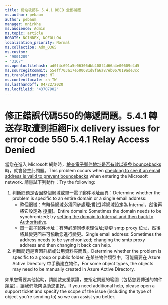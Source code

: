 ```yaml
---
title: 反垃圾郵件 5.4.1 DBEB 全部捕獲
ms.author: pebaum
author: pebaum
manager: mnirkhe
ms.audience: Admin
ms.topic: article
ROBOTS: NOINDEX, NOFOLLOW
localization_priority: Normal
ms.collection: Adm_O365
ms.custom:
- "9001209"
- "3167"
ms.openlocfilehash: ad0f4c691a5e06306dbb408f4d66a4e00609e4d5
ms.sourcegitcommit: 55eff703a17e500681d8fa6a87eb067019ade3cc
ms.translationtype: MT
ms.contentlocale: zh-TW
ms.lasthandoff: 04/22/2020
ms.locfileid: "43707902"
---
```

# <a name="fix-delivery-issues-for-error-code-550-541-relay-access-denied"></a><span data-ttu-id="8b53d-102">修正錯誤代碼550的傳遞問題。5.4.1 轉送存取遭到拒絕</span><span class="sxs-lookup"><span data-stu-id="8b53d-102">Fix delivery issues for error code 550 5.4.1 Relay Access Denied</span></span>

<span data-ttu-id="8b53d-103">當您在進入 Microsoft 網路時，[檢查電子郵件地址是否有效以避免 bouncebacks](https://docs.microsoft.com/exchange/mail-flow-best-practices/use-directory-based-edge-blocking)時，就會發生此問題。</span><span class="sxs-lookup"><span data-stu-id="8b53d-103">This problem occurs when [checking to see if an email address is valid to prevent bouncebacks](https://docs.microsoft.com/exchange/mail-flow-best-practices/use-directory-based-edge-blocking) when entering the Microsoft network.</span></span> <span data-ttu-id="8b53d-104">請嘗試下列動作：</span><span class="sxs-lookup"><span data-stu-id="8b53d-104">Try the following:</span></span>

1. <span data-ttu-id="8b53d-105">判斷問題是否因整個網域或單一電子郵件地址而異：</span><span class="sxs-lookup"><span data-stu-id="8b53d-105">Determine whether the problem is specific to an entire domain or a single email address:</span></span>
    - <span data-ttu-id="8b53d-106">整個網域：有時候網域必須同步處理;嘗試[將網域設定為 Internal，然後再將它設定為 [授權](https://docs.microsoft.com/exchange/mail-flow-best-practices/manage-accepted-domains/manage-accepted-domains)]。</span><span class="sxs-lookup"><span data-stu-id="8b53d-106">Entire domain: Sometimes the domain needs to be synchronized; try [setting the domain to Internal and then back to Authoritative](https://docs.microsoft.com/exchange/mail-flow-best-practices/manage-accepted-domains/manage-accepted-domains).</span></span>
    - <span data-ttu-id="8b53d-107">單一電子郵件地址：有時必須同步處理位址;變更 smtp proxy 位址，然後將其變更回來可協助您進行變更。</span><span class="sxs-lookup"><span data-stu-id="8b53d-107">Single email address: Sometimes the address needs to be synchronized; changing the smtp proxy address and then changing it back can help.</span></span>
2. <span data-ttu-id="8b53d-108">判斷問題是否因群組或公用資料夾而異。</span><span class="sxs-lookup"><span data-stu-id="8b53d-108">Determine whether the problem is specific to a group or public folder.</span></span> <span data-ttu-id="8b53d-109">在某些物件類型中，可能需要在 Azure Active Directory 中手動建立物件。</span><span class="sxs-lookup"><span data-stu-id="8b53d-109">For some object types, the objects may need to be manually created in Azure Active Directory.</span></span>

<span data-ttu-id="8b53d-110">如果您需要其他協助，請開啟支援票證，並指定問題的範圍（包括您要傳送的物件類型），讓我們能夠協助您更好。</span><span class="sxs-lookup"><span data-stu-id="8b53d-110">If you need additional help, please open a support ticket and specify the scope of the issue (including the type of object you're sending to) so we can assist you better.</span></span>